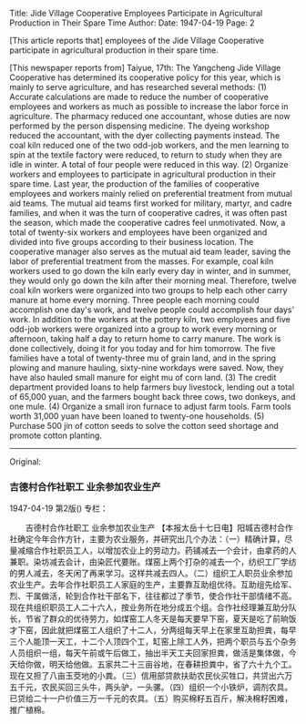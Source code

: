 Title: Jide Village Cooperative Employees Participate in Agricultural Production in Their Spare Time
Author:
Date: 1947-04-19
Page: 2

[This article reports that] employees of the Jide Village Cooperative participate in agricultural production in their spare time.

[This newspaper reports from] Taiyue, 17th: The Yangcheng Jide Village Cooperative has determined its cooperative policy for this year, which is mainly to serve agriculture, and has researched several methods: (1) Accurate calculations are made to reduce the number of cooperative employees and workers as much as possible to increase the labor force in agriculture. The pharmacy reduced one accountant, whose duties are now performed by the person dispensing medicine. The dyeing workshop reduced the accountant, with the dyer collecting payments instead. The coal kiln reduced one of the two odd-job workers, and the men learning to spin at the textile factory were reduced, to return to study when they are idle in winter. A total of four people were reduced in this way. (2) Organize workers and employees to participate in agricultural production in their spare time. Last year, the production of the families of cooperative employees and workers mainly relied on preferential treatment from mutual aid teams. The mutual aid teams first worked for military, martyr, and cadre families, and when it was the turn of cooperative cadres, it was often past the season, which made the cooperative cadres feel unmotivated. Now, a total of twenty-six workers and employees have been organized and divided into five groups according to their business location. The cooperative manager also serves as the mutual aid team leader, saving the labor of preferential treatment from the masses. For example, coal kiln workers used to go down the kiln early every day in winter, and in summer, they would only go down the kiln after their morning meal. Therefore, twelve coal kiln workers were organized into two groups to help each other carry manure at home every morning. Three people each morning could accomplish one day's work, and twelve people could accomplish four days' work. In addition to the workers at the pottery kiln, two employees and five odd-job workers were organized into a group to work every morning or afternoon, taking half a day to return home to carry manure. The work is done collectively, doing it for you today and for him tomorrow. The five families have a total of twenty-three mu of grain land, and in the spring plowing and manure hauling, sixty-nine workdays were saved. Now, they have also hauled small manure for eight mu of corn land. (3) The credit department provided loans to help farmers buy livestock, lending out a total of 65,000 yuan, and the farmers bought back three cows, two donkeys, and one mule. (4) Organize a small iron furnace to adjust farm tools. Farm tools worth 31,000 yuan have been loaned to twenty-one households. (5) Purchase 500 jin of cotton seeds to solve the cotton seed shortage and promote cotton planting.



<hr /> 

Original: 


### 吉德村合作社职工  业余参加农业生产

1947-04-19
第2版()
专栏：

　　吉德村合作社职工
    业余参加农业生产
    【本报太岳十七日电】阳城吉德村合作社确定今年合作方针，主要为农业服务，并研究出几个办法：（一）精确计算，尽量减缩合作社职员工人，以增加农业上的劳动力。药铺减去一个会计，由拿药的人兼职。染坊减去会计，由染匠代要账。煤窑上两个打杂的减去一个，纺织工厂学纺的男人减去，冬天闲了再来学习。这样共减去四人。（二）组织工人职员业余参加农业生产。去年合作社职员工人家庭的生产，主要靠互助组优待。互助组先给军、烈、干属做活，轮到合作社干部名下，往往都过了季节，使合作社干部情绪不高。现在共组织职员工人二十六人，按业务所在地分成五个组。合作社经理兼互助分队长，节省了群众的优待劳力，如煤窑工人冬天是每天要早下窑，夏天是吃了前晌饭才下窑，因此就把煤窑工人组织了十二人，分两组每天早上在家里互助担粪，每早三个人能顶一天工，十二个人顶四个工，缸窑上除工人外，把两个职员与五个杂务人员组织一组，每天午前或午后做工，抽出半天工夫回家担粪，做活是集体做，今天给你做，明天给他做。五家共二十三亩谷地，在春耕担粪中，省了六十九个工。现在又担了八亩玉茭地的小粪。（三）信用部贷款扶助农民伙买牲口，共贷出六万五千元，农民买回三头牛，两头驴，一头骡。（四）组织一个小铁炉，调剂农具。已贷给二十一户价值三万一千元的农具。（五）购买棉籽五百斤，解决棉籽困难，推广植棉。
